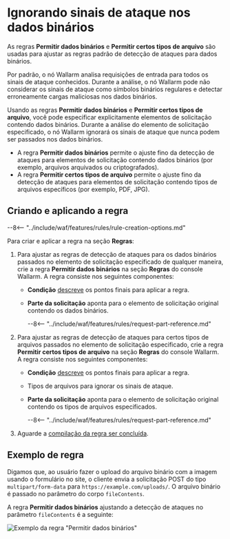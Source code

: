 # Ignorando sinais de ataque nos dados binários

As regras **Permitir dados binários** e **Permitir certos tipos de arquivo** são usadas para ajustar as regras padrão de detecção de ataques para dados binários.

Por padrão, o nó Wallarm analisa requisições de entrada para todos os sinais de ataque conhecidos. Durante a análise, o nó Wallarm pode não considerar os sinais de ataque como símbolos binários regulares e detectar erroneamente cargas maliciosas nos dados binários.

Usando as regras **Permitir dados binários** e **Permitir certos tipos de arquivo**, você pode especificar explicitamente elementos de solicitação contendo dados binários. Durante a análise do elemento de solicitação especificado, o nó Wallarm ignorará os sinais de ataque que nunca podem ser passados nos dados binários.

* A regra **Permitir dados binários** permite o ajuste fino da detecção de ataques para elementos de solicitação contendo dados binários (por exemplo, arquivos arquivados ou criptografados).
* A regra **Permitir certos tipos de arquivo** permite o ajuste fino da detecção de ataques para elementos de solicitação contendo tipos de arquivos específicos (por exemplo, PDF, JPG).

## Criando e aplicando a regra

--8<-- "../include/waf/features/rules/rule-creation-options.md"

Para criar e aplicar a regra na seção **Regras**:

1. Para ajustar as regras de detecção de ataques para os dados binários passados no elemento de solicitação especificado de qualquer maneira, crie a regra **Permitir dados binários** na seção **Regras** do console Wallarm. A regra consiste nos seguintes componentes:

    * **Condição** [descreve](add-rule.md#branch-description) os pontos finais para aplicar a regra.
    * **Parte da solicitação** aponta para o elemento de solicitação original contendo os dados binários.

         --8<-- "../include/waf/features/rules/request-part-reference.md"
2. Para ajustar as regras de detecção de ataques para certos tipos de arquivos passados no elemento de solicitação especificado, crie a regra **Permitir certos tipos de arquivo** na seção **Regras** do console Wallarm. A regra consiste nos seguintes componentes:

    * **Condição** [descreve](add-rule.md#branch-description) os pontos finais para aplicar a regra.
    * Tipos de arquivos para ignorar os sinais de ataque.
    * **Parte da solicitação** aponta para o elemento de solicitação original contendo os tipos de arquivos especificados.

         --8<-- "../include/waf/features/rules/request-part-reference.md"
3. Aguarde a [compilação da regra ser concluída](compiling.md).

## Exemplo de regra

Digamos que, ao usuário fazer o upload do arquivo binário com a imagem usando o formulário no site, o cliente envia a solicitação POST do tipo `multipart/form-data` para `https://example.com/uploads/`. O arquivo binário é passado no parâmetro do corpo `fileContents`.

A regra **Permitir dados binários** ajustando a detecção de ataques no parâmetro `fileContents` é a seguinte:

![Exemplo da regra "Permitir dados binários"](../../images/user-guides/rules/ignore-binary-attacks-example.png)